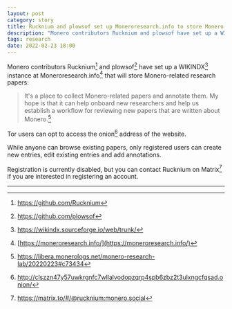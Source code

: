 ```yaml
---
layout: post
category: story
title: Rucknium and plowsof set up Moneroresearch.info to store Monero-related research papers
description: "Monero contributors Rucknium and plowsof have set up a WIKINDX instance at Moneroresearch.info that will store Monero-related research papers."
tags: research
date: 2022-02-23 18:00
---
```


Monero contributors Rucknium[^1] and plowsof[^2] have set up a WIKINDX[^3] instance at Moneroresearch.info[^4] that will store Monero-related research papers:

> It's a place to collect Monero-related papers and annotate them. My hope is that it can help onboard new researchers and help us establish a workflow for reviewing new papers that are written about Monero.[^5]

Tor users can opt to access the onion[^6] address of the website.

While anyone can browse existing papers, only registered users can create new entries, edit existing entries and add annotations.

Registration is currently disabled, but you can contact Rucknium on Matrix[^7] if you are interested in registering an account.

---

[^1]: https://github.com/Rucknium
[^2]: https://github.com/plowsof
[^3]: https://wikindx.sourceforge.io/web/trunk/
[^4]: [https://moneroresearch.info/](https://moneroresearch.info/)
[^5]: https://libera.monerologs.net/monero-research-lab/20220223#c73434
[^6]: http://clszzn47y57uwkrgnfc7wllalvodopzqrp4spb6zbz2t3ulxngcfqsad.onion/
[^7]: https://matrix.to/#/@rucknium:monero.social
